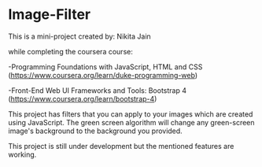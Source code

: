 # Image-Filter
This is a mini-project created by:
Nikita Jain

while completing the coursera course: 

-Programming Foundations with JavaScript, HTML and CSS (https://www.coursera.org/learn/duke-programming-web)

-Front-End Web UI Frameworks and Tools: Bootstrap 4 (https://www.coursera.org/learn/bootstrap-4)

This project has filters that you can apply to your images which are created using JavaScript.
The green screen algorithm will change any green-screen image's background to the background you provided.


This project is still under development but the mentioned features are working.
